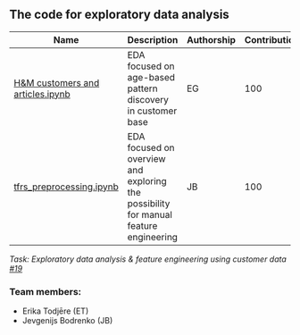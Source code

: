 ## The code for exploratory data analysis 
|Name|Description|Authorship|Contribution|
|-|-|-|-|
|[H&M customers and articles.ipynb](https://github.com/omegatro/IGP_2023/blob/omegatro-patch-1/notebooks/exploratory_analysis/H%26M%20customers%20and%20articles.ipynb)|EDA focused on age-based pattern discovery in customer base|EG|100|
|[tfrs_preprocessing.ipynb](https://github.com/omegatro/IGP_2023/blob/omegatro-patch-1/notebooks/exploratory_analysis/tfrs_preprocessing.ipynb)|EDA focused on overview and exploring the possibility for manual feature engineering|JB|100|

*Task: Exploratory data analysis & feature engineering using customer data [#19](/../../issues/19)*

### Team members:
  - Erika Todjēre (ET)
  - Jevgenijs Bodrenko (JB)
